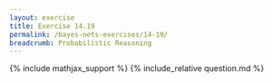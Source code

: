 ```yaml
---
layout: exercise
title: Exercise 14.19
permalink: /bayes-nets-exercises/14-19/
breadcrumb: Probabilistic Reasoning
---
```


{% include mathjax_support %}
{% include_relative question.md %}
